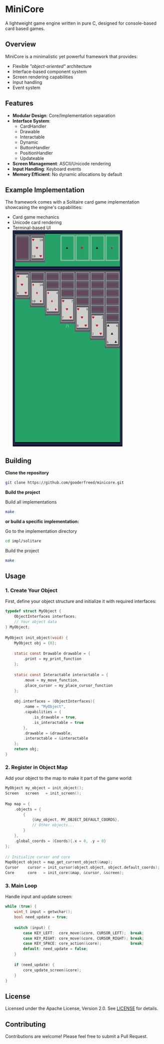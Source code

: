 # MiniCore
A lightweight game engine written in pure C, designed for console-based card based games.

## Overview
MiniCore is a minimalistic yet powerful framework that provides:
- Flexible *"object-oriented"* architecture
- Interface-based component system
- Screen rendering capabilities
- Input handling
- Event system

## Features
- **Modular Design**: Core/Implementation separation
- **Interface System**: 
  - CardHandler
  - Drawable
  - Interactable
  - Dynamic
  - ButtonHandler
  - PositionHandler
  - Updateable
- **Screen Management**: ASCII/Unicode rendering
- **Input Handling**: Keyboard events
- **Memory Efficient**: No dynamic allocations by default

## Example Implementation
The framework comes with a Solitaire card game implementation showcasing the engine's capabilities:
- Card game mechanics
- Unicode card rendering
- Terminal-based UI\
![Klondike Solitaire Implementation](.github/solitaire.png)

## Building
**Clone the repository**
```bash
git clone https://github.com/gooderfreed/minicore.git
```
**Build the project**

Build all implementations
```bash
make
```
**or build a specific implementation:**

Go to the implementation directory
```bash
cd impl/solitare
```
Build the project
```bash
make
```

## Usage
### 1. Create Your Object
First, define your object structure and initialize it with required interfaces:

```c
typedef struct MyObject {
    ObjectInterfaces interfaces;
    // Your object data
} MyObject;

MyObject init_object(void) {
    MyObject obj = {0};

    static const Drawable drawable = {
        .print = my_print_function
    };

    static const Interactable interactable = {
        .move = my_move_function,
        .place_cursor = my_place_cursor_function
    };

    obj.interfaces = (ObjectInterfaces){
        .name = "MyObject",
        .capabilities = {
            .is_drawable = true,
            .is_interactable = true
        },
        .drawable = &drawable,
        .interactable = &interactable
    };
    return obj;
}
```

### 2. Register in Object Map
Add your object to the map to make it part of the game world:

```c
MyObject my_object = init_object();
Screen   screen   = init_screen();

Map map = {
    .objects = {
        {
            {&my_object, MY_OBJECT_DEFAULT_COORDS},
            // Other objects...
        }
    },
    .global_coords = (Coords){.x = 0, .y = 0}
};

// Initialize cursor and core
MapObject object = map_get_current_object(&map);
Cursor    cursor = init_cursor(object.object, object.default_coords);
Core      core   = init_core(&map, &cursor, &screen);
```
### 3. Main Loop
Handle input and update screen:

```c
while (true) {
    wint_t input = getwchar();
    bool need_update = true;
    
    switch (input) {
        case KEY_LEFT:  core_move(&core, CURSOR_LEFT);  break;
        case KEY_RIGHT: core_move(&core, CURSOR_RIGHT); break;
        case KEY_SPACE: core_action(&core);             break;
        default: need_update = false;
    }

    if (need_update) {
        core_update_screen(&core);
    }
}
```

## License
Licensed under the Apache License, Version 2.0. See [LICENSE](LICENSE) for details.

## Contributing
Contributions are welcome! Please feel free to submit a Pull Request.